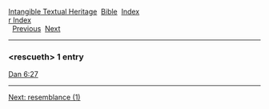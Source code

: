 [Intangible Textual Heritage](../../index)  [Bible](../index) 
[Index](index)   
[r Index](_r_)  
  [Previous](c09421)  [Next](c09423) 

------------------------------------------------------------------------

### &lt;rescueth&gt; 1 entry

[Dan 6:27](../kjv/dan006.htm#027)  

------------------------------------------------------------------------

[Next: resemblance (1)](c09423)
